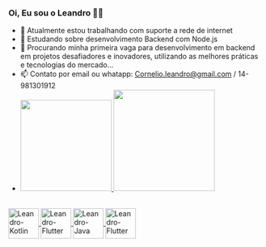 ### Oi, Eu sou o Leandro 👋😁


- 🔭 Atualmente estou trabalhando com suporte a rede de internet
- 🌱 Estudando sobre desenvolvimento Backend com Node.js
- 👯 Procurando minha primeira vaga para desenvolvimento em backend em projetos desafiadores e inovadores, utilizando as melhores práticas e tecnologias do mercado...
- 📫 Contato por email ou whatapp: Cornelio.leandro@gmail.com / 14-981301912
- <div>
  <a href="https://github.com/CornelioLeandro">
    <img height="180em" src="https://github-readme-stats.vercel.app/api?username=CornelioLeandro&show_icons=true&theme=gotham&include_all_commits=true&count_private=true"/>
    <img height="200em" src="https://github-readme-stats.vercel.app/api/top-langs/?username=CornelioLeandro&layout-compact&langs_count=3&theme=dracula"/>
 </div>
 
  <div style="display: inline_block"><br>
   <img align="center" alt="Leandro-Kotlin" height="60" widht="40" src="https://cdn.jsdelivr.net/gh/devicons/devicon/icons/kotlin/kotlin-original-wordmark.svg">   
       <img align="center" alt="Leandro-Flutter" height="60" widht="40" src="https://cdn.jsdelivr.net/gh/devicons/devicon/icons/nodejs/nodejs-original-wordmark.svg" />
   <img align="center" alt="Leandro-Java" height="60" widht="40" src="https://cdn.jsdelivr.net/gh/devicons/devicon/icons/java/java-original.svg" />    
   <img align="center" alt="Leandro-Flutter" height="60" widht="40" src="https://cdn.jsdelivr.net/gh/devicons/devicon/icons/flutter/flutter-original.svg" />
  
          
  </div>
  
  
